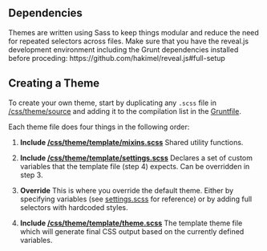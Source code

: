 <h2>Dependencies</h2>

<p>Themes are written using Sass to keep things modular and reduce the need for repeated selectors across files. Make sure that you have the reveal.js development environment including the Grunt dependencies installed before proceding: https://github.com/hakimel/reveal.js#full-setup</p>

<h2>Creating a Theme</h2>

<p>To create your own theme, start by duplicating any <code>.scss</code> file in <a href="https://github.com/hakimel/reveal.js/blob/master/css/theme/source">/css/theme/source</a> and adding it to the compilation list in the <a href="https://github.com/hakimel/reveal.js/blob/master/Gruntfile.js">Gruntfile</a>.</p>

<p>Each theme file does four things in the following order:</p>

<ol>
<li><p><strong>Include <a href="https://github.com/hakimel/reveal.js/blob/master/css/theme/template/mixins.scss">/css/theme/template/mixins.scss</a></strong>
Shared utility functions.</p></li>
<li><p><strong>Include <a href="https://github.com/hakimel/reveal.js/blob/master/css/theme/template/settings.scss">/css/theme/template/settings.scss</a></strong>
Declares a set of custom variables that the template file (step 4) expects. Can be overridden in step 3.</p></li>
<li><p><strong>Override</strong>
This is where you override the default theme. Either by specifying variables (see <a href="https://github.com/hakimel/reveal.js/blob/master/css/theme/template/settings.scss">settings.scss</a> for reference) or by adding full selectors with hardcoded styles.</p></li>
<li><p><strong>Include <a href="https://github.com/hakimel/reveal.js/blob/master/css/theme/template/theme.scss">/css/theme/template/theme.scss</a></strong>
The template theme file which will generate final CSS output based on the currently defined variables.</p></li>
</ol>
